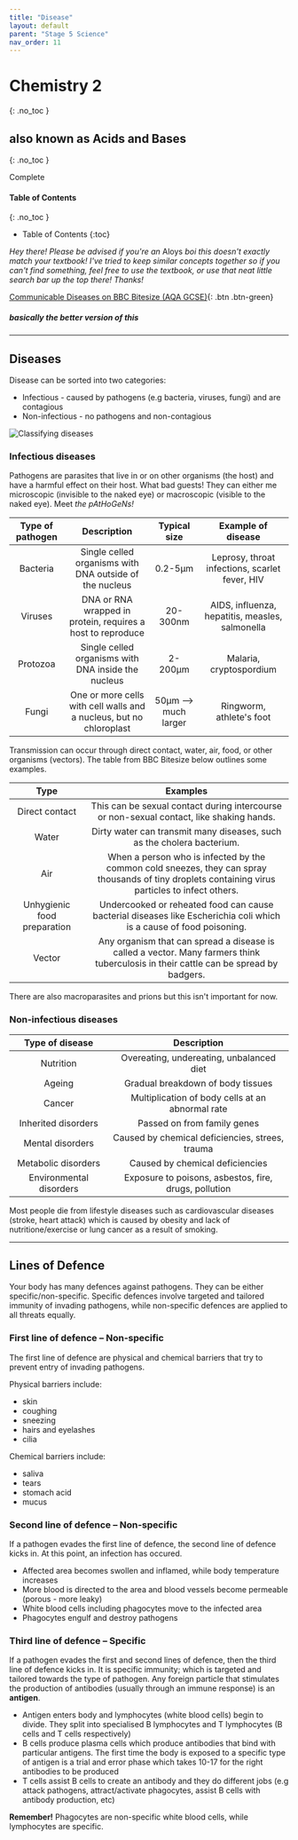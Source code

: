 ```yaml
---
title: "Disease"
layout: default
parent: "Stage 5 Science"
nav_order: 11
---
```


# Chemistry 2
{: .no_toc }
## also known as Acids and Bases
{: .no_toc }

<label class="label label-green">Complete</label>

#### Table of Contents
{: .no_toc }

* Table of Contents
{:toc}

*Hey there! Please be advised if you're an* <label class="label label-blue">Aloys</label> *boi this doesn't exactly match your textbook! I've tried to keep similar concepts together so if you can't find something, feel free to use the textbook, or use that neat little search bar up the top there! Thanks!*

<span class="fs-7">[Communicable Diseases on BBC Bitesize (AQA GCSE)](https://www.bbc.co.uk/bitesize/guides/zxr7ng8/revision/1){: .btn .btn-green}</span>

##### basically the better version of this

***

## Diseases

Disease can be sorted into two categories:
- Infectious - caused by pathogens (e.g bacteria, viruses, fungi) and are contagious
- Non-infectious - no pathogens and non-contagious

![Classifying diseases](http://diseasesanddefences.weebly.com/uploads/5/9/8/7/59870847/8416872.jpg?475)

### Infectious diseases

Pathogens are parasites that live in or on other organisms (the host) and have a harmful effect on their host. What bad guests! They can either me microscopic (invisible to the naked eye) or macroscopic (visible to the naked eye). Meet *the pAtHoGeNs!*

**Type of pathogen**|**Description**|**Typical size**|**Example of disease**
:-----:|:-----:|:-----:|:-----:
Bacteria|Single celled organisms with DNA outside of the nucleus|0.2-5μm|Leprosy, throat infections, scarlet fever, HIV
Viruses|DNA or RNA wrapped in protein, requires a host to reproduce|20-300nm|AIDS, influenza, hepatitis, measles, salmonella
Protozoa|Single celled organisms with DNA inside the nucleus|2-200μm|Malaria, cryptospordium
Fungi|One or more cells with cell walls and a nucleus, but no chloroplast|50μm –> much larger|Ringworm, athlete's foot

Transmission can occur through direct contact, water, air, food, or other organisms (vectors). The table from BBC Bitesize below outlines some examples.

**Type**|**Examples**
:-----:|:-----:
Direct contact|This can be sexual contact during intercourse or non-sexual contact, like shaking hands.
Water|Dirty water can transmit many diseases, such as the cholera bacterium.
Air|When a person who is infected by the common cold sneezes, they can spray thousands of tiny droplets containing virus particles to infect others.
Unhygienic food preparation|Undercooked or reheated food can cause bacterial diseases like Escherichia coli which is a cause of food poisoning.
Vector|Any organism that can spread a disease is called a vector. Many farmers think tuberculosis in their cattle can be spread by badgers.

There are also macroparasites and prions but this isn't important for now.

### Non-infectious diseases

**Type of disease**|**Description**
:-----:|:-----:
Nutrition|Overeating, undereating, unbalanced diet
Ageing|Gradual breakdown of body tissues
Cancer|Multiplication of body cells at an abnormal rate
Inherited disorders|Passed on from family genes
Mental disorders|Caused by chemical deficiencies, strees, trauma
Metabolic disorders|Caused by chemical deficiencies
Environmental disorders|Exposure to poisons, asbestos, fire, drugs, pollution

Most people die from lifestyle diseases such as cardiovascular diseases (stroke, heart attack) which is caused by obesity and lack of nutritione/exercise or lung cancer as a result of smoking.

***

## Lines of Defence

Your body has many defences against pathogens. They can be either specific/non-specific. Specific defences involve targeted and tailored immunity of invading pathogens, while non-specific defences are applied to all threats equally.

### First line of defence – Non-specific

The first line of defence are physical and chemical barriers that try to prevent entry of invading pathogens. 

Physical barriers include:
- skin
- coughing
- sneezing
- hairs and eyelashes
- cilia

Chemical barriers include:
- saliva
- tears
- stomach acid
- mucus

### Second line of defence – Non-specific

If a pathogen evades the first line of defence, the second line of defence kicks in. At this point, an infection has occured.

- Affected area becomes swollen and inflamed, while body temperature increases
- More blood is directed to the area and blood vessels become permeable (porous - more leaky)
- White blood cells including phagocytes move to the infected area
- Phagocytes engulf and destroy pathogens

### Third line of defence – Specific 

If a pathogen evades the first and second lines of defence, then the third line of defence kicks in. It is specific immunity; which is targeted and tailored towards the type of pathogen. Any foreign particle that stimulates the production of antibodies (usually through an immune response) is an **antigen**.

- Antigen enters body and lymphocytes (white blood cells) begin to divide. They split into specialised B lymphocytes and T lymphocytes (B cells and T cells respectively)
- B cells produce plasma cells which produce antibodies that bind with particular antigens. The first time the body is exposed to a specific type of antigen is a trial and error phase which takes 10-17 for the right antibodies to be produced
- T cells assist B cells to create an antibody and they do different jobs (e.g attack pathogens, attract/activate phagocytes, assist B cells with antibody production, etc)

**Remember!** Phagocytes are non-specific white blood cells, while lymphocytes are specific.
